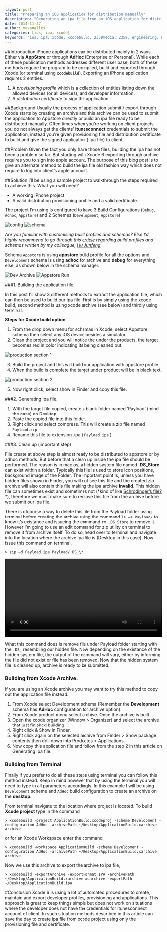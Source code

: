 ```yaml
---
layout: post
title: "Preparing an iOS application for distribution manually"
description: "Generating an ipa file from an iOS application for distribution without exporting from Xcode"
date: 2014-11-27
author: mevanalles
categories: [ios, ipa, xcode]
keywords: "ios, ipa, xcode, xcodebuild, 2359media, 2359, engineering, mobile, feed, photos"
---
```


##Introduction
iPhone applications can be distributed mainly in 2 ways. Either via **AppStore** or through **AdHoc** (Enterprise or Personal). While each of these publication methods addresses different user base, both of these methods require the program to be compiled, build and exported through Xcode (or terminal using **`xcodebuild`**). Exporting an iPhone application requires 2 entities.

1. A *provisioning profile* which is a collection of entities listing down the allowed devices (or all devices), and developer information.
2. A *distribution certificate* to sign the application.

##Background
Usually the process of application submit / export through Xcode starts by creating an archive and this archive can be used to submit the application to Appstore directly or build an ipa file ready to be distributed manually. Often times when you’re working on client projects you do not always get the clients’ **itunesconnect** credentials to submit the application, instead you’re given provisioning file and distribution certificate to build and give the signed application (.ipa file) to client.

##Problem
Given the fact you only have those files, building the ipa has not been a problem so far. But starting with Xcode 6 exporting through archive requires you to sign into apple account. The purpose of this blog post is to give an alternate method to build the ipa file old fashion way which does not require to log into client’s apple account.

##Solution
I’ll be using a sample project to walkthrough the steps required to achieve this. What you will need?

+ A working iPhone project
+ A valid distribution provisioning profile and a valid certificate.

The project I’m using is configured to have 3 Build Configurations (`Debug`, `Adhoc`, `Appstore`) and 2 Schemes (`Development`, `Appstore`)


![config](/media/2014-11-27-preparing-an-ios-application-for-distribution-manually/images/configs.png)
![schema](/media/2014-11-27-preparing-an-ios-application-for-distribution-manually/images/schemas.png)

*Are you familiar with customising build profiles and schemas? Else I’d highly recommend to go through this [article](https://github.com/2359media/ios-dev-guide#staging-vs-production-vs-app-store) regarding build profiles and schemas written by my colleague, [Hu Junfeng](https://github.com/hujunfeng).*

Schema `Appstore` is using **appstore** build profile for all the options and `Development` schema is using **adhoc** for archive and **debug** for everything else, as shown below in the schema manager.

![Dev Archive](/media/2014-11-27-preparing-an-ios-application-for-distribution-manually/images/dev-archive.png)
![Appstore Run](/media/2014-11-27-preparing-an-ios-application-for-distribution-manually/images/appstore-run.png)

###1. Building the application file.

In this post I'll show 3 different methods to extract the application file, which can then be used to build our ipa file. First is by simply using the xcode build, second method is using xcode archive (see below) and thirdly using terminal.

**Steps for Xcode build option**

1. From the drop down menu for schemas in Xcode, select Appstore schema then select any iOS device besides a simulator.
2. Clean the project and you will notice the under the products, the target becomes red in color indicating its being cleaned out.


![production section 1](/media/2014-11-27-preparing-an-ios-application-for-distribution-manually/images/product-section-1.png)

3. Build the project and this will build our application with appstore profile.
4. When the build is complete the target under product will be in black text.

![production section 2](/media/2014-11-27-preparing-an-ios-application-for-distribution-manually/images/product-section-2.png)


5. Now right click, select show in Finder and copy this file.

###2. Generating ipa file.

1. With the target file copied, create a blank folder named ‘Payload’ (mind the case) on Desktop.
2. Paste the copied file into this folder.
3. Right click and select compress. This will create a zip file named `Payload.zip`
4. Rename this file to extension .ipa ( `Payload.ipa` )

###3. Clean up (important step)

File create at above step is almost ready to be distributed to appstore or by adhoc methods. But before that a clean up inside the ipa file should be performed. The reason is in mac os, a hidden system file named **.DS_Store** can exist within a folder. Typically this file is used to store icon positions, background image of the Folder. The important point is, unless you have hidden files shown in Finder, you will not see this file and the created zip archive will also contain this file making the ipa archive **invalid**. This hidden file can sometimes exist and sometimes not (*kind of like [Schrodinger’s file?](http://en.wikipedia.org/wiki/Schrödinger's_cat) *), therefore we must make sure to remove this file from the archive before we submit our ipa file.

There is ofcourse a way to delete this file from the Payload folder using terminal before creating the archive using the command `ls –a Payload/` to know it’s existance and issueing the command `rm .DS_Store` to remove it. However I’m going to use an edit command for zip utility on terminal to remove it from archive itself.
To do so, head over to terminal and navigate into the location where the archive ipa file is (Desktop in this case). Now issue this command on terminal.

    > zip –d Payload.ipa Payload/.DS_\*

<video autoplay="true" loop="false" width="100%"><source src="/media/2014-11-27-preparing-an-ios-application-for-distribution-manually/videos/delete-hidden-file.m4v" type="video/x-m4v"></source><source src="/media/2014-11-27-preparing-an-ios-application-for-distribution-manually/videos/delete-hidden-file.webm" type="video/webm"></source></video>

What this command does is remove file under Payload folder starting with the `.DS_` resembling our hidden file. Now depending on the existance of the hidden system file, the output of the command will vary, either by informing the file did not exist or file has been removed.  Now that the hidden system file is cleaned up, archive is ready to be submitted.

### Building from Xcode Archive.
If you are using an Xcode archive you may want to try this method to copy out the application file instead.

1. From Xcode select Development schema (Remember the **Development** schema has **AdHoc** configuration for archive option).
2. From Xcode product menu select archive. Once the archive is built.
3. Open the xcode organizer (Window > Organizer) and select the archive that just finished building.
4. Right click & Show in Finder.
5. Right click again on the selected archive from Finder > Show package contents then drill down into Productcs > Applications.
6. Now copy this application file and follow from the step 2 in this article on Generating ipa file.

### Building from Terminal

Finally if you prefer to do all these steps using terminal you can follow this method instead. Keep in mind however that by using the terminal you will need to type in all parameters accordingly. In this example I will be using `Development` scheme and `AdHoc` build configuration to create an archive on the **desktop**.

From terminal navigate to the location where project is located.
To build **Xcode project** type in the command

    > xcodebuild -project ApplicationBuild.xcodeproj -scheme Development -configuration AdHoc -archivePath ~/Desktop/ApplicationBuild.xarchive archive

or for an Xcode Workspace enter the command

    > xcodebuild -workspace ApplicationBuild -scheme Development -configuration AdHoc -archivePath ~/Desktop/ApplicationBuild.xarchive archive

Now we use this archive to export the archive to ipa file,

    > xcodebuild -exportArchive -exportFormat IPA -archivePath ~/Desktop/ApplicationBuild.xarchive.xcarchive -exportPath ~/Desktop/ApplicationBuild.ipa


#Conclusion
Xcode 6 is using a lot of automated procedures to create, maintain and export developer profiles, provisioning and applications. This approach is great to keep things simple but does not work on situations where the developer does not have the credentials for itunesconnect account of client. In such situation methods described in this article can save the day to create ipa file from xcode project using only the provisioning file and certificate.


<!--*If you want to get an idea of the build profiles & schemas, the project file I've used can be found [here](https://www.github.com)*-->
